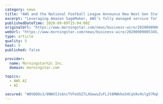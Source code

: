 ```yaml
---
category: news
title: "AWS and the National Football League Announce New Next Gen Stats Powered by AWS for the 2020 Season"
excerpt: "Leveraging Amazon SageMaker, AWS’s fully managed service for easily building, training, and deploying machine learning models quickly, the NFL was able to rapidly iterate and train multiple ..."
publishedDateTime: 2020-09-09T15:04:00Z
originalUrl: "https://www.morningstar.com/news/business-wire/20200909005345/aws-and-the-national-football-league-announce-new-next-gen-stats-powered-by-aws-for-the-2020-season"
webUrl: "https://www.morningstar.com/news/business-wire/20200909005345/aws-and-the-national-football-league-announce-new-next-gen-stats-powered-by-aws-for-the-2020-season"
type: article
quality: 5
heat: 5
published: false

provider:
  name: Morningstar%2c Inc.
  domain: morningstar.com

topics:
  - AWS AI
  - AI

secured: "W0VQO8s3/8NWVIJsbncTVFeU5Z7LXGewuZsFLJt8MWkko54CqVAv9slg57Rqhcs0fhmmN5q/l24nwfkopeEHWqEOsx2OD98+qaQzmUO6mrYE03AHa53/5/mD2X1o2Onfta5FxXvx7QI7tJ2x5qUdgK2uviljnycAfZ8q2l9Ej9c/u7a0XjlNekq5y5Bak3COd8EbAJ9d+3otu67HNTh4zQCaV9rb7pBgPDKTgJXVbG1kVqZEclK9Kkzm3oRH0Ycy6ENtktE3RyZcpY89wzj/gkKk/HLanI/fIpgf0uqKh6ZbUO6r2fy4ya3TkxRvWTBWcleHobyMcGxeYt9sO1ioQREXfHSH8DQeYyKbc91iNCE=;t3j1+ZdyscDOWp0dBf6/Hg=="
---
```


